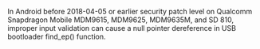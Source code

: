 In Android before 2018-04-05 or earlier security patch level on Qualcomm Snapdragon Mobile MDM9615, MDM9625, MDM9635M, and SD 810, improper input validation can cause a null pointer dereference in USB bootloader find_ep() function.